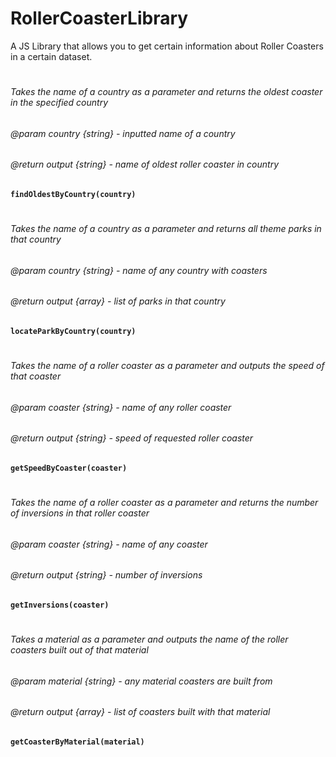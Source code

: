 # RollerCoasterLibrary
A JS Library that allows you to get certain information about Roller Coasters in a certain dataset. 
#

###### Takes the name of a country as a parameter and returns the oldest coaster in the specified country
###### @param country {string} - inputted name of a country 
###### @return output {string} - name of oldest roller coaster in country
**`findOldestByCountry(country)`**

#

###### Takes the name of a country as a parameter and returns all theme parks in that country
###### @param country {string} - name of any country with coasters 
###### @return output {array} - list of parks in that country
**`locateParkByCountry(country)`**

#

###### Takes the name of a roller coaster as a parameter and outputs the speed of that coaster
###### @param coaster {string} - name of any roller coaster
###### @return output {string} - speed of requested roller coaster
**`getSpeedByCoaster(coaster)`**

#

###### Takes the name of a roller coaster as a parameter and returns the number of inversions in that roller coaster
###### @param coaster {string} - name of any coaster
###### @return output {string} - number of inversions
**`getInversions(coaster)`**

#

###### Takes a material as a parameter and outputs the name of the roller coasters built out of that material
###### @param material {string} - any material coasters are built from
###### @return output {array} - list of coasters built with that material
**`getCoasterByMaterial(material)`**

#
